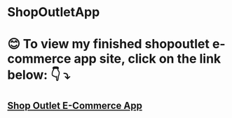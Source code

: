# ShopOutletApp

# :blush: To view my finished shopoutlet e-commerce app site, click on the link below: :point_down: :arrow_heading_down:
## [Shop Outlet E-Commerce App](http://shopoutletapp.herokuapp.com/)
